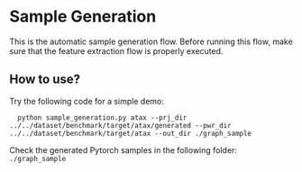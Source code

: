 # Sample Generation

This is the automatic sample generation flow. 
Before running this flow, make sure that the feature extraction flow is properly executed.

## How to use?
Try the following code for a simple demo: 

      python sample_generation.py atax --prj_dir ../../dataset/benchmark/target/atax/generated --pwr_dir ../../dataset/benchmark/target/atax --out_dir ./graph_sample

   Check the generated Pytorch samples in the following folder: `./graph_sample`

